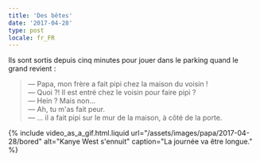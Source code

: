 ```yaml
---
title: 'Des bêtes'
date: '2017-04-28'
type: post
locale: fr_FR
---
```


Ils sont sortis depuis cinq minutes pour jouer dans le parking quand le grand revient :

<!-- more -->

> — Papa, mon frère a fait pipi chez la maison du voisin !  
> — Quoi ?! Il est entré chez le voisin pour faire pipi ?  
> — Hein ? Mais non…  
> — Ah, tu m'as fait peur.  
> — … il a fait pipi sur le mur de la maison, à côté de la porte.

{% include video_as_a_gif.html.liquid
url="/assets/images/papa/2017-04-28/bored"
alt="Kanye West s'ennuit"
caption="La journée va être longue."
%}
